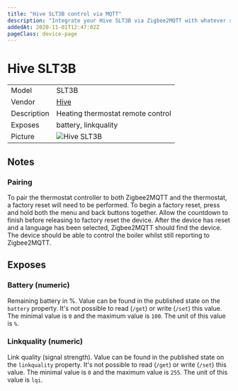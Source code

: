 ```yaml
---
title: "Hive SLT3B control via MQTT"
description: "Integrate your Hive SLT3B via Zigbee2MQTT with whatever smart home infrastructure you are using without the vendor's bridge or gateway."
addedAt: 2020-11-01T12:47:02Z
pageClass: device-page
---
```


<!-- !!!! -->
<!-- ATTENTION: This file is auto-generated through docgen! -->
<!-- You can only edit the "Notes"-Section between the two comment lines "Notes BEGIN" and "Notes END". -->
<!-- Do not use h1 or h2 heading within "## Notes"-Section. -->
<!-- !!!! -->

# Hive SLT3B

|     |     |
|-----|-----|
| Model | SLT3B  |
| Vendor  | [Hive](/supported-devices/#v=Hive)  |
| Description | Heating thermostat remote control |
| Exposes | battery, linkquality |
| Picture | ![Hive SLT3B](https://www.zigbee2mqtt.io/images/devices/SLT3B.jpg) |


<!-- Notes BEGIN: You can edit here. Add "## Notes" headline if not already present. -->
## Notes


### Pairing
To pair the thermostat controller to both Zigbee2MQTT and the thermostat, a factory reset will need to be performed. To begin a factory reset, press and hold both the menu and back buttons together. Allow the countdown to finish before releasing to factory reset the device. After the device has reset and a language has been selected, Zigbee2MQTT should find the device. The device should be able to control the boiler whilst still reporting to Zigbee2MQTT.
<!-- Notes END: Do not edit below this line -->



## Exposes

### Battery (numeric)
Remaining battery in %.
Value can be found in the published state on the `battery` property.
It's not possible to read (`/get`) or write (`/set`) this value.
The minimal value is `0` and the maximum value is `100`.
The unit of this value is `%`.

### Linkquality (numeric)
Link quality (signal strength).
Value can be found in the published state on the `linkquality` property.
It's not possible to read (`/get`) or write (`/set`) this value.
The minimal value is `0` and the maximum value is `255`.
The unit of this value is `lqi`.

